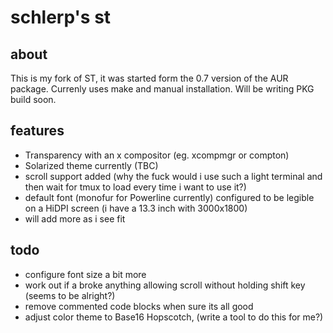 # schlerp's st

## about
This is my fork of ST, it was started form the 0.7 version of the AUR package. Currenly uses make and manual installation. Will be writing PKG build soon.

## features

  * Transparency with an x compositor (eg. xcompmgr or compton)
  * Solarized theme currently (TBC)
  * scroll support added (why the fuck would i use such a light terminal and then wait for tmux to load every time i want to use it?)
  * default font (monofur for Powerline currently) configured to be legible on a HiDPI screen (i have a 13.3 inch with 3000x1800)
  * will add more as i see fit

## todo

  * configure font size a bit more
  * work out if a broke anything allowing scroll without holding shift key (seems to be alright?)
  * remove commented code blocks when sure its all good
  * adjust color theme to Base16 Hopscotch, (write a tool to do this for me?)
